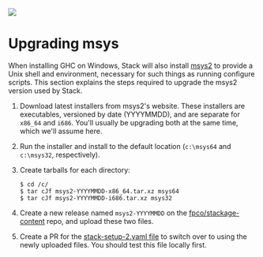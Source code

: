 <div class="hidden-warning"><a href="https://docs.haskellstack.org/"><img src="https://rawgit.com/commercialhaskell/stack/master/doc/img/hidden-warning.svg"></a></div>

# Upgrading msys

When installing GHC on Windows, Stack will also install
[msys2](http://www.msys2.org/) to provide a Unix shell and environment,
necessary for such things as running configure scripts. This section explains
the steps required to upgrade the msys2 version used by Stack.

1.  Download latest installers from msys2's website. These installers are
    executables, versioned by date (YYYYMMDD), and are separate for `x86_64`
    and `i686`. You'll usually be upgrading both at the same time, which we'll
    assume here.

2.  Run the installer and install to the default location (`c:\msys64` and
    `c:\msys32`, respectively).

3.  Create tarballs for each directory:

    ```
    $ cd /c/
    $ tar cJf msys2-YYYYMMDD-x86_64.tar.xz msys64
    $ tar cJf msys2-YYYYMMDD-i686.tar.xz msys32
    ```

4.  Create a new release named `msys2-YYYYMMDD` on the
    [fpco/stackage-content](https://github.com/fpco/stackage-content)
    repo, and upload these two files.

5.  Create a PR for the [stack-setup-2.yaml file](https://github.com/fpco/stackage-content/blob/master/stack/stack-setup-2.yaml)
    to switch over to using the newly uploaded files. You should test this file locally first.
